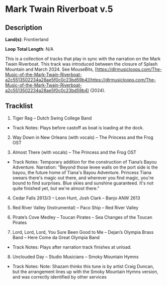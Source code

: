 # Mark Twain Riverboat v.5

## Description

**Land(s)**: Frontierland

**Loop Total Length**: N/A

This is a collection of tracks that play in sync with the narration on the Mark Twain Riverboat. This track was introduced between the closure of Splash Mountain and March 2024. See MouseBits, [https://dlrmusicloops.com/The-Music-of-the-Mark-Twain-Riverboat-a2c5513502234a28ae5f0c0c23bd59b4](https://dlrmusicloops.com/The-Music-of-the-Mark-Twain-Riverboat-a2c5513502234a28ae5f0c0c23bd59b4) (2024).

## Tracklist

1. Tiger Rag – Dutch Swing College Band
- Track Notes: Plays before castoff as boat is loading at the dock.

2. Way Down in New Orleans (with vocals) – The Princess and the Frog OST


3. Almost There (with vocals) – The Princess and the Frog OST
- Track Notes: Temporary addition for the construction of Tiana’s Bayou Adventure. Narration: "Beyond those levee walls on the port side is the bayou, the future home of Tiana's Bayou Adventure. Princess Tiana swears there's magic out there, and wherever you find magic, you're bound to find surprises. Blue skies and sunshine guaranteed. It's not quite finished yet, but we're almost there.”

4. Cedar Falls 2613/3 – Leon Hunt, Josh Clark – Banjo ANW 2613


5. Red River Valley (Instrumental) – Paco Ship – Red River Valley


6. Pirate’s Cove Medley – Toucan Pirates – Sea Changes of the Toucan Pirates


8. Lord, Lord, Lord, You Sure Been Good to Me – Dejan’s Olympia Brass Band – Here Come da Great Olympia Band
- Track Notes: Plays after narration track finishes at unload.

8. Unclouded Day – Studio Musicians – Smoky Mountain Hymns
- Track Notes: Note: Shazam thinks this tune is by artist Craig Duncan, but the arrangement lines up with the Smoky Mountain Hymns version, and was correctly identified by other services
